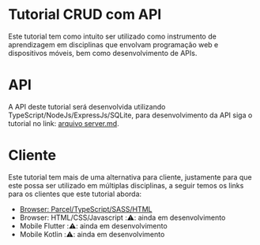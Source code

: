 # Tutorial CRUD com API
 
Este tutorial tem como intuito ser utilizado como instrumento de aprendizagem em disciplinas que envolvam programação web e dispositivos móveis, bem como desenvolvimento de APIs.
 
# API
 
A API deste tutorial será desenvolvida utilizando TypeScript/NodeJs/ExpressJs/SQLite, para desenvolvimento da API siga o tutorial no link: [arquivo server.md](server.md).
 
# Cliente 
 
Este tutorial tem mais de uma alternativa para cliente, justamente para que este possa ser utilizado em múltiplas disciplinas, a seguir temos os links para os clientes que este tutorial aborda:
 
- [Browser: Parcel/TypeScript/SASS/HTML](client-browser.md)
- Browser: HTML/CSS/Javascript ::warning:: ainda em desenvolvimento
- Mobile Flutter ::warning:: ainda em desenvolvimento
- Mobile Kotlin ::warning:: ainda em desenvolvimento